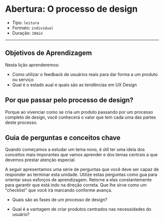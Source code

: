 # Abertura: O processo de design

- Tipo: `leitura`
- Formato: `individual`
- Duração: `10min`

***

## Objetivos de Aprendizagem

Nesta lição aprenderemos:

- Como utilizar o feedback de usuários reais para dar forma a um produto ou serviço
- Qual é o estado aual e quais são as tendências em UX Design

## Por que passar pelo processo de design?

Porque ao vivenciar como se cria um produto passando por um processo completo de design, você conhecerá o valor que tem cada uma das partes deste processo.

## Guia de perguntas e conceitos chave

Quando começamos a estudar um tema novo, é útil ter uma ideia dos conceitos mais imporantes que vamos aprender e dos temas centrais a que devemos prestar atenção especial.

A seguir apresentamos uma série de perguntas que você deve ser capaz de responder ao terminar esta unidade. Utilize estas perguntas como gua para orientar seus esforços de aprendizagem. Retorne a elas constantemente para garantir que está indo na direção correta. Que lhe sirve como um "checklist" que você irá marcando conforme avança.

- Quais são as fases de um processo de design?

- Qual é a vantagem de criar produtos centrados nas necessidades do usuário?
